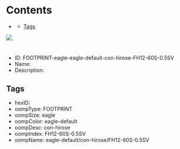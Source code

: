 



Contents
========

* [](#)
	* [Tags](#tags)
  
![][im]
# 

- ID: FOOTPRINT-eagle-eagle-default-con-hirose-FH12-60S-0.5SV
- Name: 
- Description: 

## Tags

- hexID: 
- oompType: FOOTPRINT
- oompSize: eagle
- oompColor: eagle-default
- oompDesc: con-hirose
- oompIndex: FH12-60S-0.5SV
- oompName: eagle-default/con-hirose/FH12-60S-0.5SV



[im]: image.png
